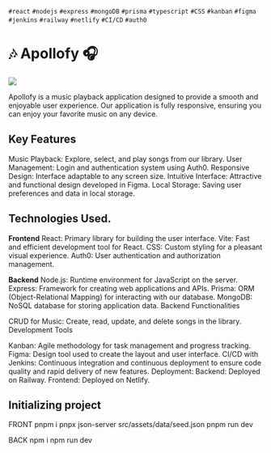 `#react` `#nodejs` `#express` `#mongoDB` `#prisma` `#typescript` `#CSS` `#kanban` `#figma` `#jenkins` `#railway` `#netlify` `#CI/CD` `#auth0`

<h1>🎶 Apollofy 🎧</h1>

<img src="https://res.cloudinary.com/drp3zy62g/image/upload/v1717759089/Proyecto_nuevo_5_crt0gu.jpg"/>

Apollofy is a music playback application designed to provide a smooth and enjoyable user experience. Our application is fully responsive, ensuring you can enjoy your favorite music on any device.

<h2>Key Features</h2>
Music Playback: Explore, select, and play songs from our library.
User Management: Login and authentication system using Auth0.
Responsive Design: Interface adaptable to any screen size.
Intuitive Interface: Attractive and functional design developed in Figma.
Local Storage: Saving user preferences and data in local storage.

<h2>Technologies Used.</h2>

<strong>Frontend</strong>
React: Primary library for building the user interface.
Vite: Fast and efficient development tool for React.
CSS: Custom styling for a pleasant visual experience.
Auth0: User authentication and authorization management.

<strong>Backend</strong>
Node.js: Runtime environment for JavaScript on the server.
Express: Framework for creating web applications and APIs.
Prisma: ORM (Object-Relational Mapping) for interacting with our database.
MongoDB: NoSQL database for storing application data.
Backend Functionalities

CRUD for Music: Create, read, update, and delete songs in the library.
Development Tools

Kanban: Agile methodology for task management and progress tracking.
Figma: Design tool used to create the layout and user interface.
CI/CD with Jenkins: Continuous integration and continuous deployment to ensure code quality and rapid delivery of new features.
Deployment:
Backend: Deployed on Railway.
Frontend: Deployed on Netlify.


## Initializing project
FRONT
pnpm i
pnpx json-server src/assets/data/seed.json
pnpm run dev

BACK
npm i
npm run dev



